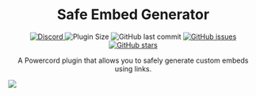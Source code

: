 <h1 align="center"> Safe Embed Generator </h1>
<p align=center>    <a href=https://discord.gg/bxCF9z6UvU>
        <img alt="Discord" src="https://img.shields.io/discord/790085210132709396?label=Discord&logo=Discord">
    </a>
    <img alt="Plugin Size" src="https://img.shields.io/github/languages/code-size/theshadowgamer/safe-embed-generator?label=Plugin%20Size&logo=Github">
        <img alt="GitHub last commit" src="https://img.shields.io/github/last-commit/theshadowgamer/safe-embed-generator?label=Last%20Commit&logo=github">
    <a href="https://github.com/TheShadowGamer/Safe-Embed-Generator/issues">
        <img alt="GitHub issues" src="https://img.shields.io/github/issues/TheShadowGamer/Safe-Embed-Generator?label=Issues&logo=github">
    </a>
    <a href="https://github.com/TheShadowGamer/Safe-Embed-Generator/stargazers">
        <img alt="GitHub stars" src="https://img.shields.io/github/stars/TheShadowGamer/Safe-Embed-Generator?label=Stars&logo=Github">
    </a>
</p>
<p align="center">A Powercord plugin that allows you to safely generate custom embeds using links.</p>
<img align="center" src="https://i.imgur.com/NhXoh2b.png">
